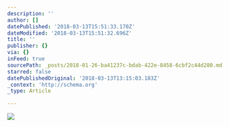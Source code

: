 ```yaml
---
description: ''
author: []
datePublished: '2018-03-13T15:51:33.170Z'
dateModified: '2018-03-13T15:51:32.696Z'
title: ''
publisher: {}
via: {}
inFeed: true
sourcePath: _posts/2018-01-26-ba41237c-bdab-422e-8458-6cbf2c44d280.md
starred: false
datePublishedOriginal: '2018-03-13T13:15:03.183Z'
_context: 'http://schema.org'
_type: Article

---
```

![](https://the-grid-user-content.s3-us-west-2.amazonaws.com/38112a8d-0dd9-43f6-bd52-c15195c239b9.jpg)